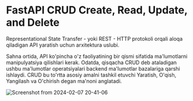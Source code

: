# FastAPI CRUD Create, Read, Update, and Delete
Representational State Transfer - yoki REST - HTTP protokoli orqali aloqa qiladigan API yaratish uchun arxitektura uslubi.

Sahna ortida, API ko'pincha o'z faoliyatining bir qismi sifatida ma'lumotlarni manipulyatsiya qilishlari kerak. Odatda, qisqacha CRUD deb ataladigan ushbu ma'lumotlar operatsiyalari backend ma'lumotlar bazalariga qarshi ishlaydi. CRUD bu to'rtta asosiy amalni tashkil etuvchi Yaratish, O'qish, Yangilash va O'chirish degan ma'noni anglatadi.


![Screenshot from 2024-02-07 20-41-06](https://github.com/themusharraf/FastApi-CRUD/assets/122869450/70013e4f-fdf0-48d4-8c93-0c19cb1ace8e)

